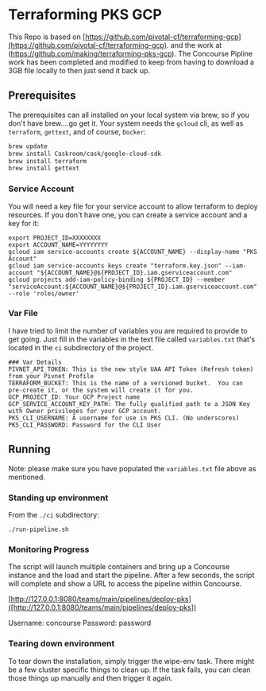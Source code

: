 # Terraforming PKS GCP

This Repo is based on  [https://github.com/pivotal-cf/terraforming-gcp](https://github.com/pivotal-cf/terraforming-gcp). and the work at (https://github.com/making/terraforming-pks-gcp).  The Concourse Pipline work has been completed and modified to keep from having to download a 3GB file locally to then just send it back up.

## Prerequisites

The prerequisites can all installed on your local system via brew, so if you don't have brew....go get it.   Your system needs the `gcloud` cli, as well as `terraform`,  `gettext`, and of course, `Docker`:

```bash
brew update
brew install Caskroom/cask/google-cloud-sdk
brew install terraform
brew install gettext
```

### Service Account

You will need a key file for your service account to allow terraform to deploy resources. If you don't have one, you can create a service account and a key for it:

```
export PROJECT_ID=XXXXXXXX
export ACCOUNT_NAME=YYYYYYYY
gcloud iam service-accounts create ${ACCOUNT_NAME} --display-name "PKS Account"
gcloud iam service-accounts keys create "terraform.key.json" --iam-account "${ACCOUNT_NAME}@${PROJECT_ID}.iam.gserviceaccount.com"
gcloud projects add-iam-policy-binding ${PROJECT_ID} --member "serviceAccount:${ACCOUNT_NAME}@${PROJECT_ID}.iam.gserviceaccount.com" --role 'roles/owner'
```


### Var File

I have tried to limit the number of variables you are required to provide to get going.  Just fill in the variables in the text file called  `variables.txt` that's located in the `ci` subdirectory of the project.   

```
### Var Details
PIVNET_API_TOKEN: This is the new style UAA API Token (Refresh token) from your Pivnet Profile
TERRAFORM_BUCKET: This is the name of a versioned bucket.  You can pre-create it, or the system will create it for you.
GCP_PROJECT_ID: Your GCP Project name
GCP_SERVICE_ACCOUNT_KEY_PATH: The fully qualified path to a JSON Key with Owner privileges for your GCP account.  
PKS_CLI_USERNAME: A username for use in PKS CLI. (No underscores)
PKS_CLI_PASSWORD: Password for the CLI User
```
## Running

Note: please make sure you have populated the `variables.txt` file above as mentioned.

### Standing up environment

From the `./ci` subdirectory:
```
./run-pipeline.sh
```

### Monitoring Progress

The script will launch multiple containers and bring up a Concourse instance and the load and start the pipeline.   After a few seconds, the script will complete and show a URL to access the pipeline within Concourse.

[http://127.0.0.1:8080/teams/main/pipelines/deploy-pks]([http://127.0.0.1:8080/teams/main/pipelines/deploy-pks])

Username:  concourse
Password:  password



### Tearing down environment

To tear down the installation, simply trigger the wipe-env task.   There might be a few cluster specific things to clean up.  If the task fails, you can clean those things up manually and then trigger it again.